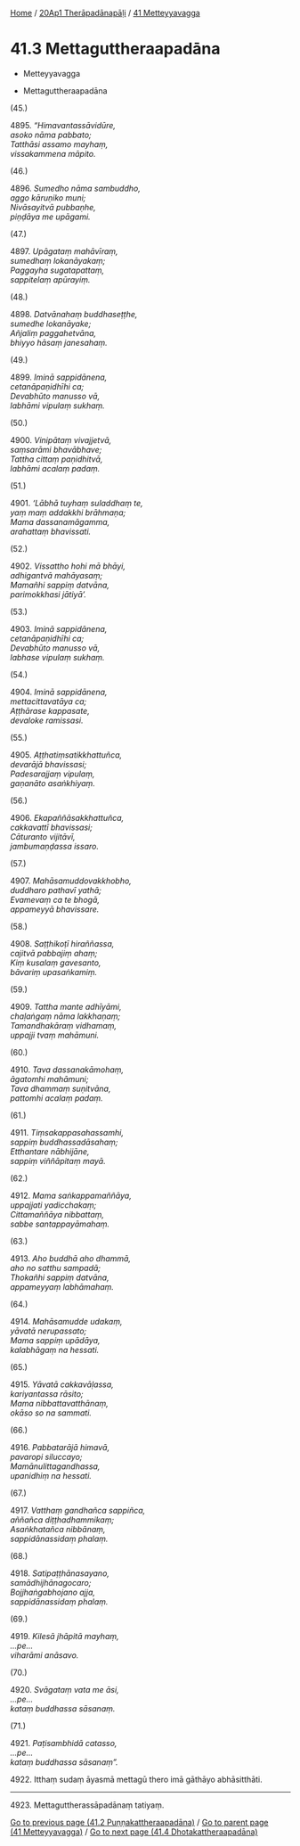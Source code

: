 
[Home](/) / [20Ap1 Therāpadānapāḷi](...md) / [41 Metteyyavagga](../20Ap1/41.md)

# 41.3 Mettaguttheraapadāna

* Metteyyavagga

* Mettaguttheraapadāna

(45.)

4895\. _“Himavantassāvidūre,_  
_asoko nāma pabbato;_  
_Tatthāsi assamo mayhaṃ,_  
_vissakammena māpito._  


(46.)

4896\. _Sumedho nāma sambuddho,_  
_aggo kāruṇiko muni;_  
_Nivāsayitvā pubbaṇhe,_  
_piṇḍāya me upāgami._  


(47.)

4897\. _Upāgataṃ mahāvīraṃ,_  
_sumedhaṃ lokanāyakaṃ;_  
_Paggayha sugatapattaṃ,_  
_sappitelaṃ apūrayiṃ._  


(48.)

4898\. _Datvānahaṃ buddhaseṭṭhe,_  
_sumedhe lokanāyake;_  
_Añjaliṃ paggahetvāna,_  
_bhiyyo hāsaṃ janesahaṃ._  


(49.)

4899\. _Iminā sappidānena,_  
_cetanāpaṇidhīhi ca;_  
_Devabhūto manusso vā,_  
_labhāmi vipulaṃ sukhaṃ._  


(50.)

4900\. _Vinipātaṃ vivajjetvā,_  
_saṃsarāmi bhavābhave;_  
_Tattha cittaṃ paṇidhitvā,_  
_labhāmi acalaṃ padaṃ._  


(51.)

4901\. _‘Lābhā tuyhaṃ suladdhaṃ te,_  
_yaṃ maṃ addakkhi brāhmaṇa;_  
_Mama dassanamāgamma,_  
_arahattaṃ bhavissati._  


(52.)

4902\. _Vissattho hohi mā bhāyi,_  
_adhigantvā mahāyasaṃ;_  
_Mamañhi sappiṃ datvāna,_  
_parimokkhasi jātiyā’._  


(53.)

4903\. _Iminā sappidānena,_  
_cetanāpaṇidhīhi ca;_  
_Devabhūto manusso vā,_  
_labhase vipulaṃ sukhaṃ._  


(54.)

4904\. _Iminā sappidānena,_  
_mettacittavatāya ca;_  
_Aṭṭhārase kappasate,_  
_devaloke ramissasi._  


(55.)

4905\. _Aṭṭhatiṃsatikkhattuñca,_  
_devarājā bhavissasi;_  
_Padesarajjaṃ vipulaṃ,_  
_gaṇanāto asaṅkhiyaṃ._  


(56.)

4906\. _Ekapaññāsakkhattuñca,_  
_cakkavattī bhavissasi;_  
_Cāturanto vijitāvī,_  
_jambumaṇḍassa issaro._  


(57.)

4907\. _Mahāsamuddovakkhobho,_  
_duddharo pathavī yathā;_  
_Evamevaṃ ca te bhogā,_  
_appameyyā bhavissare._  


(58.)

4908\. _Saṭṭhikoṭī hiraññassa,_  
_cajitvā pabbajiṃ ahaṃ;_  
_Kiṃ kusalaṃ gavesanto,_  
_bāvariṃ upasaṅkamiṃ._  


(59.)

4909\. _Tattha mante adhīyāmi,_  
_chaḷaṅgaṃ nāma lakkhaṇaṃ;_  
_Tamandhakāraṃ vidhamaṃ,_  
_uppajji tvaṃ mahāmuni._  


(60.)

4910\. _Tava dassanakāmohaṃ,_  
_āgatomhi mahāmuni;_  
_Tava dhammaṃ suṇitvāna,_  
_pattomhi acalaṃ padaṃ._  


(61.)

4911\. _Tiṃsakappasahassamhi,_  
_sappiṃ buddhassadāsahaṃ;_  
_Etthantare nābhijāne,_  
_sappiṃ viññāpitaṃ mayā._  


(62.)

4912\. _Mama saṅkappamaññāya,_  
_uppajjati yadicchakaṃ;_  
_Cittamaññāya nibbattaṃ,_  
_sabbe santappayāmahaṃ._  


(63.)

4913\. _Aho buddhā aho dhammā,_  
_aho no satthu sampadā;_  
_Thokañhi sappiṃ datvāna,_  
_appameyyaṃ labhāmahaṃ._  


(64.)

4914\. _Mahāsamudde udakaṃ,_  
_yāvatā nerupassato;_  
_Mama sappiṃ upādāya,_  
_kalabhāgaṃ na hessati._  


(65.)

4915\. _Yāvatā cakkavāḷassa,_  
_kariyantassa rāsito;_  
_Mama nibbattavatthānaṃ,_  
_okāso so na sammati._  


(66.)

4916\. _Pabbatarājā himavā,_  
_pavaropi siluccayo;_  
_Mamānulittagandhassa,_  
_upanidhiṃ na hessati._  


(67.)

4917\. _Vatthaṃ gandhañca sappiñca,_  
_aññañca diṭṭhadhammikaṃ;_  
_Asaṅkhatañca nibbānaṃ,_  
_sappidānassidaṃ phalaṃ._  


(68.)

4918\. _Satipaṭṭhānasayano,_  
_samādhijhānagocaro;_  
_Bojjhaṅgabhojano ajja,_  
_sappidānassidaṃ phalaṃ._  


(69.)

4919\. _Kilesā jhāpitā mayhaṃ,_  
_…pe…_  
_viharāmi anāsavo._  


(70.)

4920\. _Svāgataṃ vata me āsi,_  
_…pe…_  
_kataṃ buddhassa sāsanaṃ._  


(71.)

4921\. _Paṭisambhidā catasso,_  
_…pe…_  
_kataṃ buddhassa sāsanaṃ”._  


4922\. Itthaṃ sudaṃ āyasmā mettagū thero imā gāthāyo abhāsitthāti.

---

4923\. Mettaguttherassāpadānaṃ tatiyaṃ.



[Go to previous page (41.2 Puṇṇakattheraapadāna)](41.2.md) / [Go to parent page (41 Metteyyavagga)](../20Ap1/41.md) / [Go to next page (41.4 Dhotakattheraapadāna)](41.4.md)


